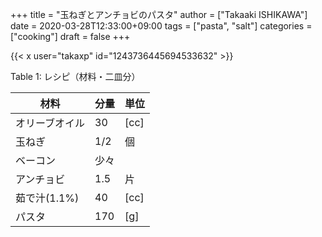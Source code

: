 +++
title = "玉ねぎとアンチョビのパスタ"
author = ["Takaaki ISHIKAWA"]
date = 2020-03-28T12:33:00+09:00
tags = ["pasta", "salt"]
categories = ["cooking"]
draft = false
+++

{{< x user="takaxp" id="1243736445694533632" >}}  

<div class="table-caption">
  <span class="table-number">Table 1</span>:
  レシピ（材料・二皿分）
</div>

| 材料      | 分量 | 単位 |
|---------|----|----|
| オリーブオイル | 30  | [cc] |
| 玉ねぎ    | 1/2 | 個   |
| ベーコン  | 少々 |      |
| アンチョビ | 1.5 | 片   |
| 茹で汁(1.1%) | 40  | [cc] |
| パスタ    | 170 | [g]  |
